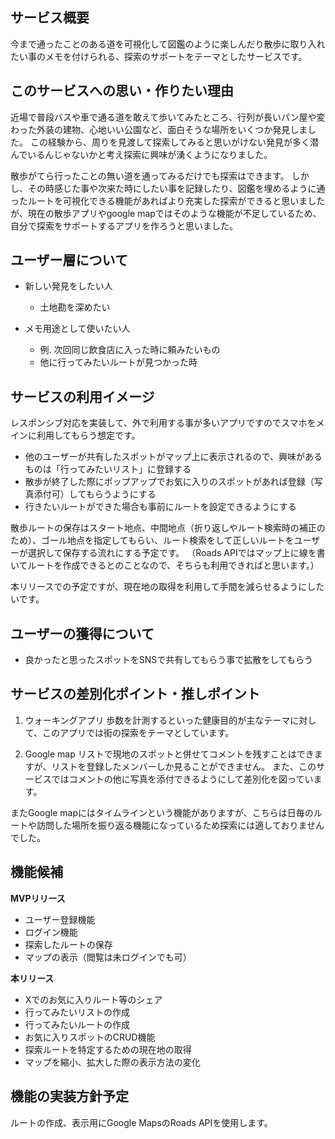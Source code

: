 ## サービス概要
今まで通ったことのある道を可視化して図鑑のように楽しんだり散歩に取り入れたい事のメモを付けられる、探索のサポートをテーマとしたサービスです。

## このサービスへの思い・作りたい理由
近場で普段バスや車で通る道を敢えて歩いてみたところ、行列が長いパン屋や変わった外装の建物、心地いい公園など、面白そうな場所をいくつか発見しました。
この経験から、周りを見渡して探索してみると思いがけない発見が多く潜んでいるんじゃないかと考え探索に興味が湧くようになりました。

散歩がてら行ったことの無い道を通ってみるだけでも探索はできます。
しかし、その時感じた事や次来た時にしたい事を記録したり、図鑑を埋めるように通ったルートを可視化できる機能があればより充実した探索ができると思いましたが、現在の散歩アプリやgoogle mapではそのような機能が不足しているため、自分で探索をサポートするアプリを作ろうと思いました。

## ユーザー層について
- 新しい発見をしたい人
  - 土地勘を深めたい

- メモ用途として使いたい人
  - 例. 次回同じ飲食店に入った時に頼みたいもの
  - 他に行ってみたいルートが見つかった時

## サービスの利用イメージ
レスポンシブ対応を実装して、外で利用する事が多いアプリですのでスマホをメインに利用してもらう想定です。

- 他のユーザーが共有したスポットがマップ上に表示されるので、興味があるものは「行ってみたいリスト」に登録する
- 散歩が終了した際にポップアップでお気に入りのスポットがあれば登録（写真添付可）してもらうようにする
- 行きたいルートができた場合も事前にルートを設定できるようにする

散歩ルートの保存はスタート地点、中間地点（折り返しやルート検索時の補正のため）、ゴール地点を指定してもらい、ルート検索をして正しいルートをユーザーが選択して保存する流れにする予定です。
（Roads APIではマップ上に線を書いてルートを作成できるとのことなので、そちらも利用できればと思います。）

本リリースでの予定ですが、現在地の取得を利用して手間を減らせるようにしたいです。

## ユーザーの獲得について
- 良かったと思ったスポットをSNSで共有してもらう事で拡散をしてもらう


## サービスの差別化ポイント・推しポイント
1. ウォーキングアプリ
歩数を計測するといった健康目的が主なテーマに対して、このアプリでは街の探索をテーマとしています。

2. Google map
リストで現地のスポットと併せてコメントを残すことはできますが、リストを登録したメンバーしか見ることができません。
また、このサービスではコメントの他に写真を添付できるようにして差別化を図っています。

またGoogle mapにはタイムラインという機能がありますが、こちらは日毎のルートや訪問した場所を振り返る機能になっているため探索には適しておりませんでした。

## 機能候補
**MVPリリース**
- ユーザー登録機能
- ログイン機能
- 探索したルートの保存
- マップの表示（閲覧は未ログインでも可）

**本リリース**
- Xでのお気に入りルート等のシェア
- 行ってみたいリストの作成
- 行ってみたいルートの作成
- お気に入りスポットのCRUD機能
- 探索ルートを特定するための現在地の取得
- マップを縮小、拡大した際の表示方法の変化

## 機能の実装方針予定
ルートの作成、表示用にGoogle MapsのRoads APIを使用します。